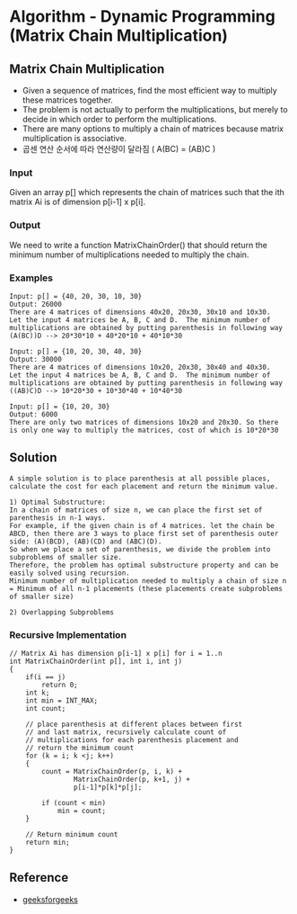 # Algorithm - Dynamic Programming (Matrix Chain Multiplication)

## Matrix Chain Multiplication
- Given a sequence of matrices, find the most efficient way to multiply these matrices together. 
- The problem is not actually to perform the multiplications, but merely to decide in which order to perform the multiplications.
- There are many options to multiply a chain of matrices because matrix multiplication is associative. 
- 곱센 연산 순서에 따라 연산량이 달라짐 ( A(BC) = (AB)C )

### Input
Given an array p[] which represents the chain of matrices such that the ith matrix Ai is of dimension p[i-1] x p[i]. 

### Output
We need to write a function MatrixChainOrder() that should return the minimum number of multiplications needed to multiply the chain.

### Examples
```shell
Input: p[] = {40, 20, 30, 10, 30}   
Output: 26000  
There are 4 matrices of dimensions 40x20, 20x30, 30x10 and 10x30.
Let the input 4 matrices be A, B, C and D.  The minimum number of 
multiplications are obtained by putting parenthesis in following way
(A(BC))D --> 20*30*10 + 40*20*10 + 40*10*30

Input: p[] = {10, 20, 30, 40, 30} 
Output: 30000 
There are 4 matrices of dimensions 10x20, 20x30, 30x40 and 40x30. 
Let the input 4 matrices be A, B, C and D.  The minimum number of 
multiplications are obtained by putting parenthesis in following way
((AB)C)D --> 10*20*30 + 10*30*40 + 10*40*30

Input: p[] = {10, 20, 30}  
Output: 6000  
There are only two matrices of dimensions 10x20 and 20x30. So there 
is only one way to multiply the matrices, cost of which is 10*20*30
```

## Solution
```shell
A simple solution is to place parenthesis at all possible places, calculate the cost for each placement and return the minimum value. 

1) Optimal Substructure:
In a chain of matrices of size n, we can place the first set of parenthesis in n-1 ways. 
For example, if the given chain is of 4 matrices. let the chain be ABCD, then there are 3 ways to place first set of parenthesis outer side: (A)(BCD), (AB)(CD) and (ABC)(D). 
So when we place a set of parenthesis, we divide the problem into subproblems of smaller size. 
Therefore, the problem has optimal substructure property and can be easily solved using recursion.
Minimum number of multiplication needed to multiply a chain of size n = Minimum of all n-1 placements (these placements create subproblems of smaller size)

2) Overlapping Subproblems

```

### Recursive Implementation
```shell
// Matrix Ai has dimension p[i-1] x p[i] for i = 1..n
int MatrixChainOrder(int p[], int i, int j)
{
    if(i == j)
        return 0;
    int k;
    int min = INT_MAX;
    int count;
 
    // place parenthesis at different places between first
    // and last matrix, recursively calculate count of
    // multiplications for each parenthesis placement and
    // return the minimum count
    for (k = i; k <j; k++)
    {
        count = MatrixChainOrder(p, i, k) +
                MatrixChainOrder(p, k+1, j) +
                p[i-1]*p[k]*p[j];
 
        if (count < min)
            min = count;
    }
 
    // Return minimum count
    return min;
}
```

## Reference
* [geeksforgeeks](http://www.geeksforgeeks.org/dynamic-programming-set-8-matrix-chain-multiplication/)